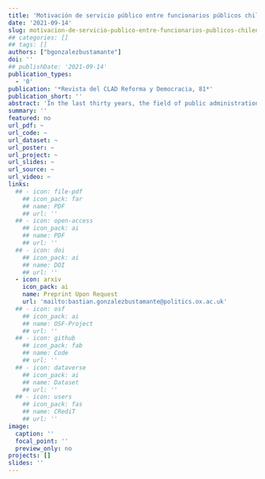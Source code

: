 ```yaml
---
title: 'Motivación de servicio público entre funcionarios públicos chilenos'
date: '2021-09-14'
slug: motivacion-de-servicio-publico-entre-funcionarios-publicos-chilenos
## categories: []
## tags: []
authors: ["bgonzalezbustamante"]
doi: ''
## publishDate: '2021-09-14'
publication_types:
  - '0'
publication: '*Revista del CLAD Reforma y Democracia, 81*'
publication_short: ''
abstract: 'In the last thirty years, the field of public administration in Latin America has turned around how to introduce public sector reforms inspired by the New Public Management. In fact, most public administrations have focused almost exclusively on introducing such types of reforms, ignoring a number of alternative approaches which have emerged in the academic debate. One of those alternatives is the public service motivation approach, which analyzes how certain intrinsic factors, directly associated with the very notion of public service, motivate public employees´ behavior. This article aims to foster a Latin American debate on designing and implementing human resources policies based on public service motivation theory. Based on a survey with a non-probabilistic sample of 172 respondents, the article identifies a number of public service motivation factors among Chilean public employees. The findings show that attraction to public policies, commitment to the general interest, and compassion are factors as powerful as love to money. At the same time, the results show that self-sacrifice does not motivate Chilean public employees. Based on these findings, a discussion on how public service motivation can be a useful framework to redesign human resources policies is provided.'
summary: ''
featured: no
url_pdf: ~
url_code: ~
url_dataset: ~
url_poster: ~
url_project: ~
url_slides: ~
url_source: ~
url_video: ~
links:
  ## - icon: file-pdf
    ## icon_pack: far
    ## name: PDF
    ## url: ''
  ## - icon: open-access 
    ## icon_pack: ai
    ## name: PDF
    ## url: ''
  ## - icon: doi
    ## icon_pack: ai
    ## name: DOI
    ## url: ''
  - icon: arxiv
    icon_pack: ai
    name: Preprint Upon Request
    url: 'mailto:bastian.gonzalezbustamante@politics.ox.ac.uk'
  ## - icon: osf
    ## icon_pack: ai
    ## name: OSF-Project
    ## url: ''
  ## - icon: github
    ## icon_pack: fab
    ## name: Code
    ## url: ''
  ## - icon: dataverse
    ## icon_pack: ai
    ## name: Dataset
    ## url: ''
  ## - icon: users
    ## icon_pack: fas
    ## name: CRediT
    ## url: ''
image:
  caption: ''
  focal_point: ''
  preview_only: no
projects: []
slides: ''
---
```

